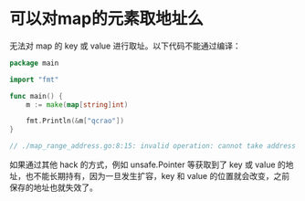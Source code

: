 # 可以对map的元素取地址么

无法对 map 的 key 或 value 进行取址。以下代码不能通过编译：

```go
package main

import "fmt"

func main() {
	m := make(map[string]int)

	fmt.Println(&m["qcrao"])
}

// ./map_range_address.go:8:15: invalid operation: cannot take address of m["qcrao"] (map index expression of type int)
```

如果通过其他 hack 的方式，例如 unsafe.Pointer 等获取到了 key 或 value 的地址，也不能长期持有，因为一旦发生扩容，key 和 value 的位置就会改变，之前保存的地址也就失效了。